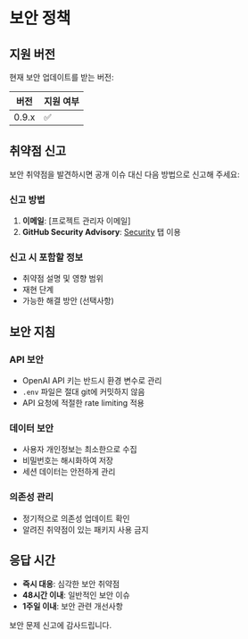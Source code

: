 # 보안 정책

## 지원 버전

현재 보안 업데이트를 받는 버전:

| 버전 | 지원 여부 |
| --- | --- |
| 0.9.x | ✅ |

## 취약점 신고

보안 취약점을 발견하시면 공개 이슈 대신 다음 방법으로 신고해 주세요:

### 신고 방법
1. **이메일**: [프로젝트 관리자 이메일]
2. **GitHub Security Advisory**: [Security](../../security/advisories/new) 탭 이용

### 신고 시 포함할 정보
- 취약점 설명 및 영향 범위
- 재현 단계
- 가능한 해결 방안 (선택사항)

## 보안 지침

### API 보안
- OpenAI API 키는 반드시 환경 변수로 관리
- `.env` 파일은 절대 git에 커밋하지 않음
- API 요청에 적절한 rate limiting 적용

### 데이터 보안
- 사용자 개인정보는 최소한으로 수집
- 비밀번호는 해시화하여 저장
- 세션 데이터는 안전하게 관리

### 의존성 관리
- 정기적으로 의존성 업데이트 확인
- 알려진 취약점이 있는 패키지 사용 금지

## 응답 시간

- **즉시 대응**: 심각한 보안 취약점
- **48시간 이내**: 일반적인 보안 이슈
- **1주일 이내**: 보안 관련 개선사항

보안 문제 신고에 감사드립니다.
